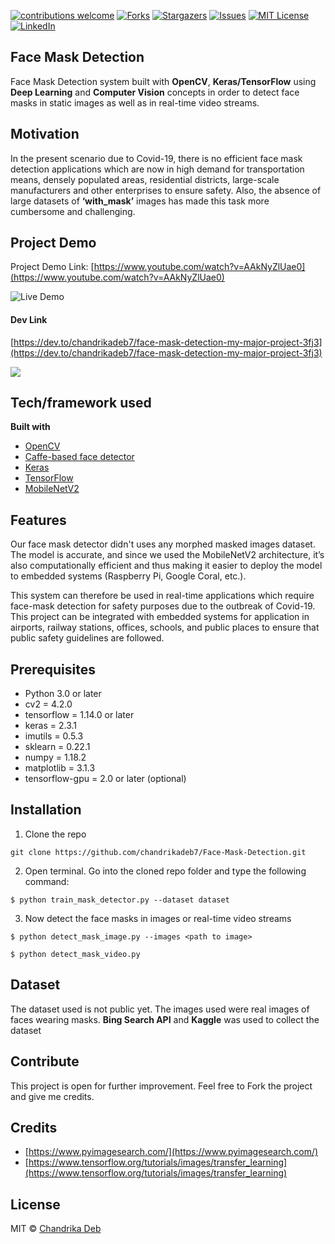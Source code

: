 [![contributions welcome](https://img.shields.io/badge/contributions-welcome-brightgreen.svg?style=flat)](https://github.com/chandrikadeb7/Face-Mask-Detection/issues)
[![Forks](https://img.shields.io/github/forks/chandrikadeb7/Face-Mask-Detection.svg?logo=github)](https://github.com/chandrikadeb7/Face-Mask-Detection/network/members)
[![Stargazers](https://img.shields.io/github/stars/chandrikadeb7/Face-Mask-Detection.svg?logo=github)](https://github.com/chandrikadeb7/Face-Mask-Detection/stargazers)
[![Issues](https://img.shields.io/github/issues/chandrikadeb7/Face-Mask-Detection.svg?logo=github)](https://github.com/chandrikadeb7/Face-Mask-Detection/issues)
[![MIT License](https://img.shields.io/github/license/chandrikadeb7/Face-Mask-Detection.svg?style=flat-square)](https://github.com/chandrikadeb7/Face-Mask-Detection/blob/master/LICENSE)
[![LinkedIn](https://img.shields.io/badge/-LinkedIn-black.svg?style=flat-square&logo=linkedin&colorB=555)](https://www.linkedin.com/in/chandrika-deb/)

## Face Mask Detection
Face Mask Detection system built with __OpenCV__, __Keras/TensorFlow__ using __Deep Learning__ and __Computer Vision__ concepts in order to detect face masks in static images as well as in real-time video streams.


## Motivation
In the present scenario due to Covid-19, there is no efficient face mask detection applications which are now in high demand for transportation means, densely populated areas, residential districts, large-scale manufacturers and other enterprises to ensure safety. Also, the absence of large datasets of __‘with_mask’__ images has made this task more cumbersome and challenging. 

 
## Project Demo
Project Demo Link: [https://www.youtube.com/watch?v=AAkNyZlUae0](https://www.youtube.com/watch?v=AAkNyZlUae0)

![Live Demo](https://github.com/chandrikadeb7/Face-Mask-Detection/blob/master/Readme_images/Demo.gif)

#### Dev Link
[https://dev.to/chandrikadeb7/face-mask-detection-my-major-project-3fj3](https://dev.to/chandrikadeb7/face-mask-detection-my-major-project-3fj3)


![](https://github.com/chandrikadeb7/Face-Mask-Detection/blob/master/Readme_images/Screen%20Shot%202020-05-14%20at%208.49.06%20PM.png)



## Tech/framework used

<b>Built with</b>
- [OpenCV](https://opencv.org/)
- [Caffe-based face detector](https://caffe.berkeleyvision.org/)
- [Keras](https://keras.io/)
- [TensorFlow](https://www.tensorflow.org/)
- [MobileNetV2](https://arxiv.org/abs/1801.04381)

## Features
Our face mask detector didn't uses any morphed masked images dataset. The model is accurate, and since we used the MobileNetV2 architecture, it’s also computationally efficient and thus making it easier to deploy the model to embedded systems (Raspberry Pi, Google Coral, etc.).

This system can therefore be used in real-time applications which require face-mask detection for safety purposes due to the outbreak of Covid-19. This project can be integrated with embedded systems for application in airports, railway stations, offices, schools, and public places to ensure that public safety guidelines are followed.


## Prerequisites
* Python 3.0 or later
* cv2 = 4.2.0
* tensorflow = 1.14.0 or later
* keras = 2.3.1
* imutils = 0.5.3
* sklearn = 0.22.1
* numpy = 1.18.2
* matplotlib = 3.1.3
* tensorflow-gpu = 2.0 or later (optional)

## Installation
1. Clone the repo
```
git clone https://github.com/chandrikadeb7/Face-Mask-Detection.git
```

2. Open terminal. Go into the cloned repo folder and type the following command:
```
$ python train_mask_detector.py --dataset dataset
```

3. Now detect the face masks in images or real-time video streams
```
$ python detect_mask_image.py --images <path to image>
```

```
$ python detect_mask_video.py 
```
## Dataset
The dataset used is not public yet. The images used were real images of faces wearing masks. 
__Bing Search API__ and __Kaggle__ was used to collect the dataset


## Contribute
This project is open for further improvement. Feel free to Fork the project and give me credits.


## Credits
* [https://www.pyimagesearch.com/](https://www.pyimagesearch.com/)
* [https://www.tensorflow.org/tutorials/images/transfer_learning](https://www.tensorflow.org/tutorials/images/transfer_learning)


## License

MIT © [Chandrika Deb](https://github.com/chandrikadeb7/Face-Mask-Detection/blob/master/LICENSE)
